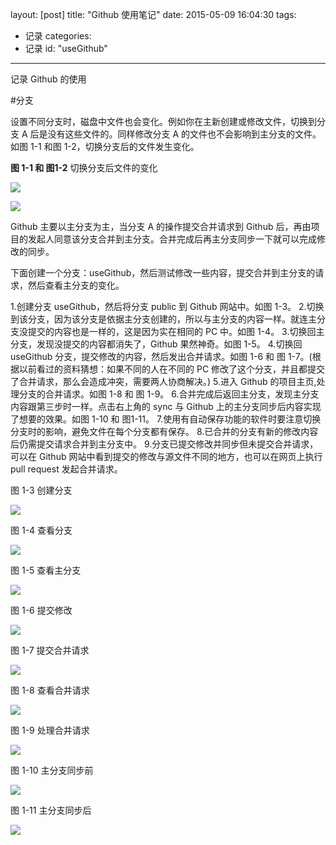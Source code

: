 layout: [post]
title: "Github 使用笔记"
date: 2015-05-09 16:04:30
tags: 
- 记录
categories: 
- 记录
id: "useGithub"

---

记录 Github 的使用

<!-- more -->

#分支

设置不同分支时，磁盘中文件也会变化。例如你在主新创建或修改文件，切换到分支 A 后是没有这些文件的。同样修改分支 A 的文件也不会影响到主分支的文件。如图 1-1 和图 1-2，切换分支后的文件发生变化。


**图 1-1 和 图1-2** 切换分支后文件的变化

![](./1-1.png)

![](./1-2.png)


Github 主要以主分支为主，当分支 A 的操作提交合并请求到 Github 后，再由项目的发起人同意该分支合并到主分支。合并完成后再主分支同步一下就可以完成修改的同步。

下面创建一个分支：useGithub，然后测试修改一些内容，提交合并到主分支的请求，然后查看主分支的变化。

 1.创建分支 useGithub，然后将分支 public 到 Github 网站中。如图 1-3。
 2.切换到该分支，因为该分支是依据主分支创建的，所以与主分支的内容一样。就连主分支没提交的内容也是一样的，这是因为实在相同的 PC 中。如图 1-4。
 3.切换回主分支，发现没提交的内容都消失了，Github 果然神奇。如图 1-5。
 4.切换回 useGithub 分支，提交修改的内容，然后发出合并请求。如图 1-6 和 图 1-7。(根据以前看过的资料猜想：如果不同的人在不同的 PC 修改了这个分支，并且都提交了合并请求，那么会造成冲突，需要两人协商解决。)
 5.进入 Github 的项目主页,处理分支的合并请求。如图 1-8 和 图 1-9。
 6.合并完成后返回主分支，发现主分支内容跟第三步时一样。点击右上角的 sync 与 Github 上的主分支同步后内容实现了想要的效果。如图 1-10 和 图1-11。
 7.使用有自动保存功能的软件时要注意切换分支时的影响，避免文件在每个分支都有保存。
 8.已合并的分支有新的修改内容后仍需提交请求合并到主分支中。
 9.分支已提交修改并同步但未提交合并请求，可以在 Github 网站中看到提交的修改与源文件不同的地方，也可以在网页上执行 pull request 发起合并请求。

图 1-3 创建分支

![](./1-3.png)

图 1-4 查看分支

![](./1-4.png)

图 1-5 查看主分支

![](./1-5.png)

图 1-6 提交修改

![](./1-6.png)

图 1-7 提交合并请求

![](./1-7.png)

图 1-8 查看合并请求

![](./1-8.png)

图 1-9 处理合并请求

![](./1-9.png)

图 1-10 主分支同步前

![](./1-10.png)


图 1-11 主分支同步后

![](./1-11.png)